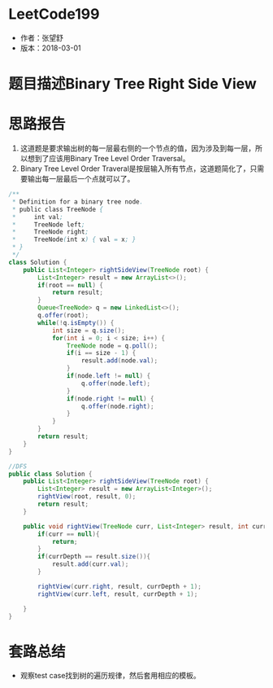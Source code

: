 # LeetCode199
* 作者：张望舒
* 版本：2018-03-01

# 题目描述Binary Tree Right Side View

# 思路报告
1. 这道题是要求输出树的每一层最右侧的一个节点的值，因为涉及到每一层，所以想到了应该用Binary Tree Level Order Traversal。
2. Binary Tree Level Order Traveral是按层输入所有节点，这道题简化了，只需要输出每一层最后一个点就可以了。

```Java
/**
 * Definition for a binary tree node.
 * public class TreeNode {
 *     int val;
 *     TreeNode left;
 *     TreeNode right;
 *     TreeNode(int x) { val = x; }
 * }
 */
class Solution {
    public List<Integer> rightSideView(TreeNode root) {
        List<Integer> result = new ArrayList<>();
        if(root == null) {
            return result;
        }
        Queue<TreeNode> q = new LinkedList<>();
        q.offer(root);
        while(!q.isEmpty()) {
            int size = q.size();
            for(int i = 0; i < size; i++) {
                TreeNode node = q.poll();
                if(i == size - 1) {
                    result.add(node.val);
                }
                if(node.left != null) {
                    q.offer(node.left);
                }
                if(node.right != null) {
                    q.offer(node.right);
                }
            }
        }
        return result;
    }
}
```

```Java
//DFS
public class Solution {
    public List<Integer> rightSideView(TreeNode root) {
        List<Integer> result = new ArrayList<Integer>();
        rightView(root, result, 0);
        return result;
    }

    public void rightView(TreeNode curr, List<Integer> result, int currDepth){
        if(curr == null){
            return;
        }
        if(currDepth == result.size()){
            result.add(curr.val);
        }

        rightView(curr.right, result, currDepth + 1);
        rightView(curr.left, result, currDepth + 1);

    }
}
```

# 套路总结
* 观察test case找到树的遍历规律，然后套用相应的模板。
